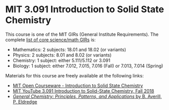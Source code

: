 # MIT 3.091 Introduction to Solid State Chemistry

This course is one of the MIT GIRs (General Institute Requirements). The complete [list of core science/math GIRs](https://firstyear.mit.edu/node/8397) is:
- Mathematics: 2 subjects: 18.01 and 18.02 (or variants)
- Physics: 2 subjects: 8.01 and 8.02 (or variants)
- Chemistry: 1 subject: either 5.111/5.112 or 3.091
- Biology: 1 subject: either 7.012, 7.015, 7.016 (Fall) or 7.013, 7.014 (Spring)

Materials for this course are freely available at the following links:
- [MIT Open Courseware - Introduction to Solid State Chemistry](https://ocw.mit.edu/courses/materials-science-and-engineering/3-091-introduction-to-solid-state-chemistry-fall-2018/index.htm)
- [MIT YouTube 3.091 Introduction to Solid-State Chemistry, Fall 2018](https://www.youtube.com/watch?v=Ao41FrJFgvQ&list=PLUl4u3cNGP63z5HAguqleEbsICfHgDPaG)
- [*General Chemistry: Principles, Patterns, and Applications* by B. Averill, P. Eldredge](https://open.umn.edu/opentextbooks/textbooks/general-chemistry-principles-patterns-and-applications)